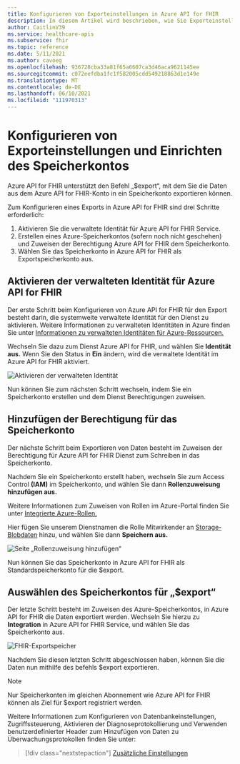 ```yaml
---
title: Konfigurieren von Exporteinstellungen in Azure API for FHIR
description: In diesem Artikel wird beschrieben, wie Sie Exporteinstellungen in Azure API for FHIR konfigurieren.
author: CaitlinV39
ms.service: healthcare-apis
ms.subservice: fhir
ms.topic: reference
ms.date: 5/11/2021
ms.author: cavoeg
ms.openlocfilehash: 936728cba33a81f65a6607ca3d46aca9621145ee
ms.sourcegitcommit: c072eefdba1fc1f582005cdd549218863d1e149e
ms.translationtype: MT
ms.contentlocale: de-DE
ms.lasthandoff: 06/10/2021
ms.locfileid: "111970313"
---
```

# <a name="configure-export-setting-and-set-up-the-storage-account"></a>Konfigurieren von Exporteinstellungen und Einrichten des Speicherkontos

Azure API for FHIR unterstützt den Befehl „$export“, mit dem Sie die Daten aus dem Azure API for FHIR-Konto in ein Speicherkonto exportieren können.

Zum Konfigurieren eines Exports in Azure API for FHIR sind drei Schritte erforderlich:

1. Aktivieren Sie die verwaltete Identität für Azure API for FHIR Service.
2. Erstellen eines Azure-Speicherkontos (sofern noch nicht geschehen) und Zuweisen der Berechtigung Azure API for FHIR dem Speicherkonto.
3. Wählen Sie das Speicherkonto in Azure API for FHIR als Exportspeicherkonto aus.

## <a name="enabling-managed-identity-on-azure-api-for-fhir"></a>Aktivieren der verwalteten Identität für Azure API for FHIR

Der erste Schritt beim Konfigurieren von Azure API for FHIR für den Export besteht darin, die systemweite verwaltete Identität für den Dienst zu aktivieren. Weitere Informationen zu verwalteten Identitäten in Azure finden Sie unter [Informationen zu verwalteten Identitäten für Azure-Ressourcen.](../../active-directory/managed-identities-azure-resources/overview.md)

Wechseln Sie dazu zum Dienst Azure API for FHIR, und wählen Sie **Identität aus.** Wenn Sie den Status in **Ein** ändern, wird die verwaltete Identität im Azure API for FHIR aktiviert.

![Aktivieren der verwalteten Identität](media/export-data/fhir-mi-enabled.png)

Nun können Sie zum nächsten Schritt wechseln, indem Sie ein Speicherkonto erstellen und dem Dienst Berechtigungen zuweisen.

## <a name="adding-permission-to-storage-account"></a>Hinzufügen der Berechtigung für das Speicherkonto

Der nächste Schritt beim Exportieren von Daten besteht im Zuweisen der Berechtigung für Azure API for FHIR Dienst zum Schreiben in das Speicherkonto.

Nachdem Sie ein Speicherkonto erstellt haben, wechseln Sie zum Access Control **(IAM)** im Speicherkonto, und wählen Sie dann **Rollenzuweisung hinzufügen aus.** 

Weitere Informationen zum Zuweisen von Rollen im Azure-Portal finden Sie unter [Integrierte Azure-Rollen.](../../role-based-access-control/role-assignments-portal.md)

Hier fügen Sie unserem Dienstnamen die Rolle Mitwirkender an [Storage-Blobdaten](../../role-based-access-control/built-in-roles.md#storage-blob-data-contributor) hinzu, und wählen Sie dann **Speichern aus.**

![Seite „Rollenzuweisung hinzufügen“](../../../includes/role-based-access-control/media/add-role-assignment-page.png)

Nun können Sie das Speicherkonto in Azure API for FHIR als Standardspeicherkonto für die $export.

## <a name="selecting-the-storage-account-for-export"></a>Auswählen des Speicherkontos für „$export“

Der letzte Schritt besteht im Zuweisen des Azure-Speicherkontos, in Azure API for FHIR die Daten exportiert werden. Wechseln Sie hierzu zu **Integration** in Azure API for FHIR Service, und wählen Sie das Speicherkonto aus.

![FHIR-Exportspeicher](media/export-data/fhir-export-storage.png)

Nachdem Sie diesen letzten Schritt abgeschlossen haben, können Sie die Daten nun mithilfe des befehls $export exportieren.

> [!Note]
> Nur Speicherkonten im gleichen Abonnement wie Azure API for FHIR können als Ziel für $export registriert werden.

Weitere Informationen zum Konfigurieren von Datenbankeinstellungen, Zugriffssteuerung, Aktivieren der Diagnoseprotokollierung und Verwenden benutzerdefinierter Header zum Hinzufügen von Daten zu Überwachungsprotokollen finden Sie unter:

>[!div class="nextstepaction"]
>[Zusätzliche Einstellungen](azure-api-for-fhir-additional-settings.md)